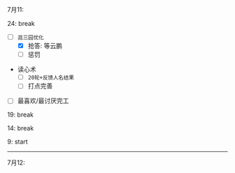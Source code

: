 
7月11:

24: break
- [ ] `逛三园优化`
	- [x] 抢答: 等云鹏
	- [ ] 惩罚
- 读心术
	- [ ] `20轮+反馈人名结果`
	- [ ] 打点完善
- [ ] 最喜欢/最讨厌完工

19: break

14: break

9: start

---

7月12:

<!--

-->
